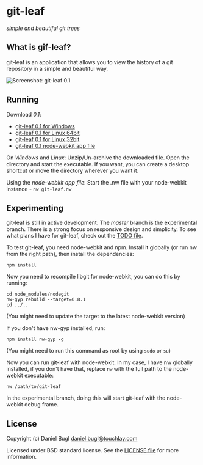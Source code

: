 git-leaf
========

_simple and beautiful git trees_

What is gif-leaf?
--------------

git-leaf is an application that allows you to view the history of a git repository in a simple and beautiful way.

![Screenshot: git-leaf 0.1](https://github.com/omnidan/git-leaf/raw/0.1/screenshot.png)

Running
-------

Download *0.1*:
 * [git-leaf 0.1 for Windows](https://github.com/omnidan/git-leaf/releases/download/v0.1/git-leaf-win.zip)
 * [git-leaf 0.1 for Linux 64bit](https://github.com/omnidan/git-leaf/releases/download/v0.1/git-leaf-lnx64.tar.gz)
 * [git-leaf 0.1 for Linux 32bit](https://github.com/omnidan/git-leaf/releases/download/v0.1/git-leaf-lnx32.tar.gz)
 * [git-leaf 0.1 node-webkit app file](https://github.com/omnidan/git-leaf/releases/download/v0.1/git-leaf.nw)

On *Windows* and *Linux*: Unzip/Un-archive the downloaded file. Open the directory and start the executable. If you want, you
can create a desktop shortcut or move the directory wherever you want it.

Using the *node-webkit app file*: Start the .nw file with your node-webkit instance - `nw git-leaf.nw`

Experimenting
-------------

git-leaf is still in active development. The *master* branch is the experimental branch. There is a strong focus on
responsive design and simplicity.
To see what plans I have for git-leaf, check out the [TODO file](https://github.com/omnidan/git-leaf/raw/master/TODO).

To test git-leaf, you need node-webkit and npm. Install it globally (or run nw from the right path), then install the
dependencies:
```
npm install
```

Now you need to recompile libgit for node-webkit, you can do this by running:
```
cd node_modules/nodegit
nw-gyp rebuild --target=0.8.1
cd ../..
```
(You might need to update the target to the latest node-webkit version)

If you don't have nw-gyp installed, run:
```
npm install nw-gyp -g
```
(You might need to run this command as root by using `sudo` or `su`)

Now you can run git-leaf with node-webkit. In my case, I have nw globally installed, if you don't have that, replace
`nw` with the full path to the node-webkit executable:
```
nw /path/to/git-leaf
```
In the experimental branch, doing this will start git-leaf with the node-webkit debug frame.

License
-------

Copyright (c) Daniel Bugl <daniel.bugl@touchlay.com>

Licensed under BSD standard license. See the [LICENSE file](https://github.com/omnidan/git-leaf/raw/master/LICENSE) for
more information.
